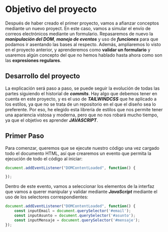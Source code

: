 # Objetivo del proyecto

Después de haber creado el primer proyecto, vamos a afianzar conceptos mediante un nuevo proyect. En este caso, vamos a simular el envío de correos electrónicos mediante un formulario. Repasaremos de nuevo la **_manipulación del DOM_**, **_manejo de eventos_** y uso de **_funciones_** para que podamos ir asentando las bases al respecto. Además, ampliaremos lo visto en el proyecto anterior, y aprenderemos como **validar un formulario** y usaremos algún concepto del que no hemos hablado hasta ahora como son las **expresiones regulares**.

## Desarrollo del proyecto

La explicación será paso a paso, se puede seguir la evolución de todas las partes siguiendo el historial de **_commits_**. Hay algo que debemos tener en cuenta en este proyecto, y es el uso de **_TAILWINDCSS_** que he aplicado a los estilos, ya que no se trata de un repositorio en el que el diseño sea lo preferente. Por eso, he elegido esta librería de estilos que nos permite tener una apariencia vistosa y moderna, pero que no nos robará mucho tiempo, ya que el objetivo es aprender **_JAVASCRIPT_**.

## Primer Paso

Para comenzar, queremos que se ejecute nuestro código una vez cargado todo el documento HTML, así que crearemos un evento que permita la ejecución de todo el código al iniciar:

```javascript
document.addEventListener("DOMContentLoaded", function() {

});
```
Dentro de este evento, vamos a seleccionar los elementos de la interfaz que vamos a querer manipular y validar mediante ***JavaScript*** mediante el uso de los selectores correspondientes:

```javascript
document.addEventListener("DOMContentLoaded", function() {
    const inputEmail = document.querySelector('#email');
    const inputAsunto = document.querySelector('#asunto');
    const inputMensaje = document.querySelector('#mensaje');
});
```

